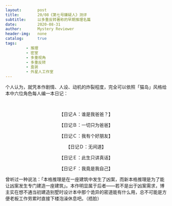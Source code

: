 ```yaml
---
layout:       post
title:        20/08《第七号嫌疑人》测评
subtitle:     以多重反转著称的早期推理名篇
date:         2020-08-31
author:       Mystery Reviewer
header-img:   none
catalog:      true
tags:
         - 推理
         - 密室
         - 多重视角
         - 多重反转
         - 盒装
         - 外星人工作室
---
```


个人认为，就凭本作剧情、人设、动机的炸裂程度，完全可以依照「猫岛」风格给本中六位角色每人编一本日记：

​<p style="text-align:center">【日记Ａ：谁是我爸爸？】</p>
<p style="text-align:center">【日记Ｂ：一切只为爸爸】</p>
<p style="text-align:center">【日记Ｃ：我有个好朋友】</p>
<p style="text-align:center">【日记Ｄ：无间道】     </p>
<p style="text-align:center">【日记Ｅ：此生只讲真话】</p>
<p style="text-align:center">【日记Ｆ：我竟是我自己】</p>

曾听过一种说法：「本格推理是在一座建筑中发生了凶案，而新本格推理是为了能让凶案发生专门建造一座建筑」。本作明显属于后者——若不是出于凶案需求，博主实在想不通当初建造别墅时设计本中那个诡异的密道能有什么用，总不可能是方便老板工作劳累时直接下楼泡澡休息吧。（捂脸）

